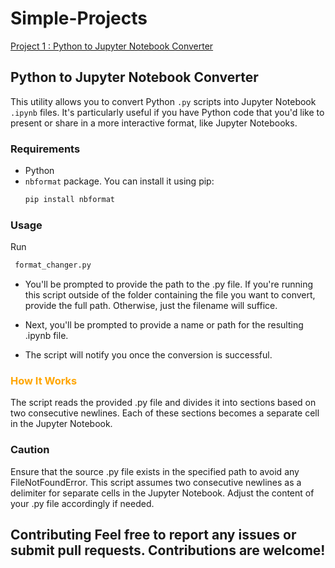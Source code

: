 # Simple-Projects

[Project 1 : Python to Jupyter Notebook Converter](Format_Changer)
  
  

  ## Python to Jupyter Notebook Converter
  
  This utility allows you to convert Python `.py` scripts into Jupyter Notebook `.ipynb` files. It's particularly useful if you have Python code that you'd like to present or share in a more interactive format, like Jupyter Notebooks.
  
### Requirements
- Python
- `nbformat` package. You can install it using pip:
  ```bash
  pip install nbformat
  ```

### Usage
  Run
  ```python
   format_changer.py
  ```
- You'll be prompted to provide the path to the .py file. If you're running this script outside of the folder containing the file you want to convert, provide the full path. Otherwise, just the filename will suffice.

- Next, you'll be prompted to provide a name or path for the resulting .ipynb file.

- The script will notify you once the conversion is successful.

### <span style="color:orange">**How It Works**</span>
The script reads the provided .py file and divides it into sections based on two consecutive newlines. Each of these sections becomes a separate cell in the Jupyter Notebook.

### Caution
Ensure that the source .py file exists in the specified path to avoid any FileNotFoundError.
This script assumes two consecutive newlines as a delimiter for separate cells in the Jupyter Notebook. Adjust the content of your .py file accordingly if needed.

Contributing
Feel free to report any issues or submit pull requests. Contributions are welcome!
---
